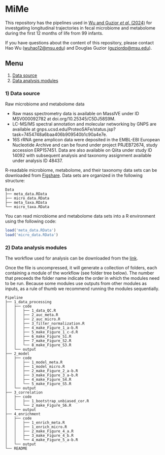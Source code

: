 # MiMe

This repository has the pipelines used in [Wu and Guzior *et al*. (2024)](https://doi.org/10.1038/s42003-024-07015-6) for investgating longitudinal trajectories in fecal microbiome and metabolome during the first 12 months of life from 99 infants.

If you have questions about the content of this repository, please contact Hao Wu (wuhao12@msu.edu) and Douglas Guzior (guziordo@msu.edu).

## Menu
 1. [Data source](#data_source)
 2. [Data analysis modules](#data_analysis)

<a name="data_source"></a>
### 1) Data source

Raw microbiome and metabolome data
  - Raw mass spectrometry data is available on MassIVE under ID MSV000092782 at doi.org/10.25345/C5DJ58S9M. 
  - LC-MS/MS spectral annotation and molecular networking by GNPS are available at gnps.ucsd.edu/ProteoSAFe/status.jsp?task=7454748a6baa406b909540b1c90a4e7e. 
  - 16S rRNA gene amplicon data were deposited in the EMBL-EBI European Nucleotide Archive and can be found under project PRJEB72674, study accession ERP157451.  Data are also available on Qiita under study ID 14092 with subsequent analysis and taxonomy assignment available under analysis ID 48437.

R-readable microbiome, metabolome, and their taxonomy data sets can be downloaded from [Figshare](https://doi.org/10.6084/m9.figshare.24807804.v3). Data sets are organized in the following structure:

```
Data
├── meta_data.RData
├── micro_data.RData
├── meta_taxa.RData
└── micro_taxa.RData
```

You can read microbiome and metabolome data sets into a R environment using the following code:

```r
load('meta_data.RData')
load('micro_data.RData')
```


<a name="data_analysis"></a>
### 2) Data analysis modules

The workflow used for analysis can be downloaded from the [link](https://github.com/Harold-Wu/MiMe/blob/main/Pipeline.zip). 

Once the file is uncompressed, it will generate a collection of folders, each containing a module of the workflow (see folder tree below). The number that preceeds the folder name indicate the order in which the modules need to be run. Because some modules use outputs from other modules as inputs, as a rule of thumb we recommend running the modules sequentially.

```
Pipeline
├── 1_data_processing
│   ├── code
│   │   ├── 1_data_QC.R
│   │   ├── 2_auc_meta.R
│   │   ├── 2_auc_micro.R
│   │   ├── 3_filter_normalization.R
│   │   ├── 4_make_Figure_1_a-b.R
│   │   ├── 5_make_Figure_1_c-d.R
│   │   ├── 6_make_Figure_S1.R
│   │   ├── 7_make_Figure_S2.R
│   │   └── 8_make_Figure_S3.R
│   └── output
├── 2_model
│   ├── code
│   │   ├── 1_model_meta.R
│   │   ├── 1_model_micro.R
│   │   ├── 2_make_Figure_2_a-b.R
│   │   ├── 3_make_Figure_3_a-b.R
│   │   ├── 4_make_Figure_S4.R
│   │   └── 5_make_Figure_S5.R
│   └── output
├── 3_correlation
│   ├── code
│   │   ├── 1_bootstrap_unbiased_cor.R
│   │   └── 2_make_Figure_S6.R
│   └── output
├── 4_enrichment
│   ├── code
│   │   ├── 1_enrich_meta.R
│   │   ├── 1_enrich_micro.R
│   │   ├── 2_make_Figure_4_a.R
│   │   ├── 3_make_Figure_4_b.R
│   │   └── 4_make_Figure_5_a-b.R
│   └── output
└── README
```
